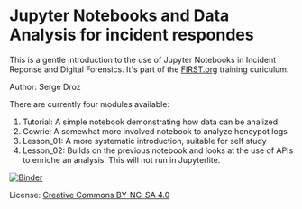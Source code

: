# Jupyter Notebooks and Data Analysis for incident respondes

This is a gentle introduction to the use of Jupyter Notebooks in Incident Reponse and Digital Forensics. It's part of the [FIRST.org](https://www.first.org) training curiculum.

Author: Serge Droz

There are currently four modules available:

 1. Tutorial: A simple notebook demonstrating how data can be analized
 2. Cowrie: A somewhat more involved notebook to analyze honeypot logs
 3. Lesson_01: A more systematic introduction, suitable for self study
 4. Lesson_02: Builds on the previous notebook and looks at the use of APIs to enriche an analysis. This will not run in Jupyterlite.

[![Binder](https://mybinder.org/badge_logo.svg)](https://mybinder.org/v2/gh/sergedroz/first-tutoria/master)
 
 License: [Creative Commons BY-NC-SA 4.0](https://creativecommons.org/licenses/by-nc-sa/4.0/)
